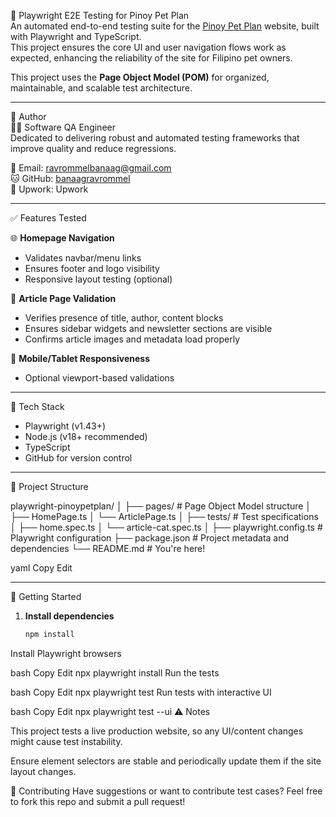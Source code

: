 🧪 Playwright E2E Testing for Pinoy Pet Plan  
An automated end-to-end testing suite for the [Pinoy Pet Plan](https://pinoypetplan.com) website, built with Playwright and TypeScript.  
This project ensures the core UI and user navigation flows work as expected, enhancing the reliability of the site for Filipino pet owners.

This project uses the **Page Object Model (POM)** for organized, maintainable, and scalable test architecture.

---

👤 Author  
👨‍💻 Software QA Engineer  
Dedicated to delivering robust and automated testing frameworks that improve quality and reduce regressions.

📧 Email: ravrommelbanaag@gmail.com  
🐱 GitHub: [banaagravrommel](https://github.com/banaagravrommel)  
💼 Upwork: Upwork  

---

✅ Features Tested

🌐 **Homepage Navigation**  
- Validates navbar/menu links  
- Ensures footer and logo visibility  
- Responsive layout testing (optional)

📄 **Article Page Validation**  
- Verifies presence of title, author, content blocks  
- Ensures sidebar widgets and newsletter sections are visible  
- Confirms article images and metadata load properly

📱 **Mobile/Tablet Responsiveness**  
- Optional viewport-based validations

---

🧰 Tech Stack  
- Playwright (v1.43+)  
- Node.js (v18+ recommended)  
- TypeScript  
- GitHub for version control  

---

📁 Project Structure

playwright-pinoypetplan/
│
├── pages/ # Page Object Model structure
│ ├── HomePage.ts
│ └── ArticlePage.ts
│
├── tests/ # Test specifications
│ ├── home.spec.ts
│ └── article-cat.spec.ts
│
├── playwright.config.ts # Playwright configuration
├── package.json # Project metadata and dependencies
└── README.md # You're here!

yaml
Copy
Edit

---

🚀 Getting Started

1. **Install dependencies**
   ```bash
   npm install
Install Playwright browsers

bash
Copy
Edit
npx playwright install
Run the tests

bash
Copy
Edit
npx playwright test
Run tests with interactive UI

bash
Copy
Edit
npx playwright test --ui
⚠️ Notes

This project tests a live production website, so any UI/content changes might cause test instability.

Ensure element selectors are stable and periodically update them if the site layout changes.

🏁 Contributing
Have suggestions or want to contribute test cases? Feel free to fork this repo and submit a pull request!
